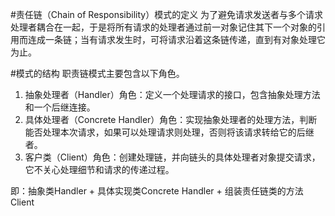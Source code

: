 #责任链（Chain of Responsibility）模式的定义
为了避免请求发送者与多个请求处理者耦合在一起，于是将所有请求的处理者通过前一对象记住其下一个对象的引用而连成一条链；当有请求发生时，可将请求沿着这条链传递，直到有对象处理它为止。


#模式的结构
职责链模式主要包含以下角色。
1. 抽象处理者（Handler）角色：定义一个处理请求的接口，包含抽象处理方法和一个后继连接。
2. 具体处理者（Concrete Handler）角色：实现抽象处理者的处理方法，判断能否处理本次请求，如果可以处理请求则处理，否则将该请求转给它的后继者。
3. 客户类（Client）角色：创建处理链，并向链头的具体处理者对象提交请求，它不关心处理细节和请求的传递过程。

即：抽象类Handler + 具体实现类Concrete Handler + 组装责任链类的方法Client